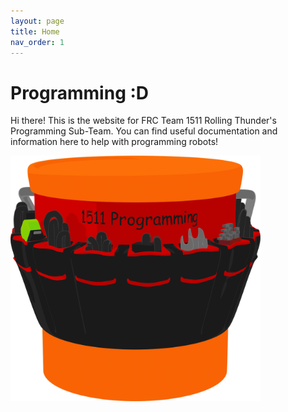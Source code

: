 ```yaml
---
layout: page
title: Home
nav_order: 1
---
```


# Programming :D

Hi there! This is the website for FRC Team 1511 Rolling Thunder's Programming Sub-Team. You can find useful documentation and information here to help with programming robots!

<img src="/assets/images/bucket/bucket_1k.png" width="400">